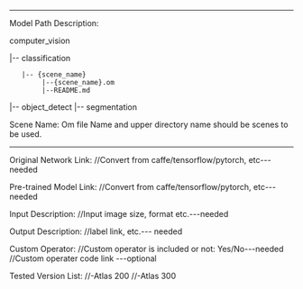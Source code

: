 *******************************************************************************
Model Path Description:

computer_vision

   |-- classification
   
       |-- {scene_name}       
            |--{scene_name}.om
            |--README.md
            
   |-- object_detect
   |-- segmentation

Scene Name: Om file Name and upper directory name should be scenes to be used.

*******************************************************************************

Original Network Link:
//Convert from caffe/tensorflow/pytorch, etc---needed

Pre-trained Model Link:
//Convert from caffe/tensorflow/pytorch, etc---needed

Input Description:
//Input image size, format etc.---needed

Output Description:
//label link, etc.--- needed

Custom Operator:
//Custom operator is included or not: Yes/No---needed
//Custom operater code link ---optional

Tested Version List:
//-Atlas 200
//-Atlas 300
